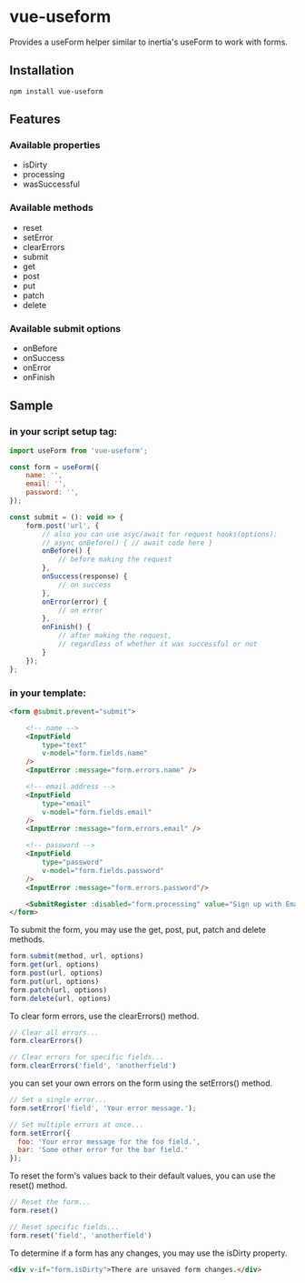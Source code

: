 # vue-useform

Provides a useForm helper similar to inertia's useForm to work with forms.

## Installation

```shell
npm install vue-useform
```

## Features

### Available properties

- isDirty
- processing
- wasSuccessful

### Available methods

- reset
- setError
- clearErrors
- submit
- get
- post
- put
- patch
- delete

### Available submit options

- onBefore
- onSuccess
- onError
- onFinish

## Sample

### in your script setup tag:

```js
import useForm from 'vue-useform';

const form = useForm({
    name: '',
    email: '',
    password: '',
});

const submit = (): void => {
    form.post('url', {
        // also you can use asyc/await for request hooks(options):
        // async onBefore() { // await code here }
        onBefore() {
            // before making the request
        },
        onSuccess(response) {
            // on success
        },
        onError(error) {
            // on error
        },
        onFinish() {
            // after making the request, 
            // regardless of whether it was successful or not
        }
    });
};
```

### in your template:

```html
<form @submit.prevent="submit">

    <!-- name -->
    <InputField
        type="text"
        v-model="form.fields.name"
    />
    <InputError :message="form.errors.name" />

    <!-- email address -->
    <InputField
        type="email"
        v-model="form.fields.email"
    />
    <InputError :message="form.errors.email" />

    <!-- password -->
    <InputField
        type="password"
        v-model="form.fields.password"
    />
    <InputError :message="form.errors.password"/>

    <SubmitRegister :disabled="form.processing" value="Sign up with Email" />
</form>
```

To submit the form, you may use the get, post, put, patch and delete methods.

```js
form.submit(method, url, options)
form.get(url, options)
form.post(url, options)
form.put(url, options)
form.patch(url, options)
form.delete(url, options)
```

To clear form errors, use the clearErrors() method.

```js
// Clear all errors...
form.clearErrors()

// Clear errors for specific fields...
form.clearErrors('field', 'anotherfield')
```

you can set your own errors on the form using the setErrors() method.

```js
// Set a single error...
form.setError('field', 'Your error message.');

// Set multiple errors at once...
form.setError({
  foo: 'Your error message for the foo field.',
  bar: 'Some other error for the bar field.'
});
```

To reset the form's values back to their default values, you can use the reset() method.

```js
// Reset the form...
form.reset()

// Reset specific fields...
form.reset('field', 'anotherfield')
```

To determine if a form has any changes, you may use the isDirty property.

```html
<div v-if="form.isDirty">There are unsaved form changes.</div>
```
